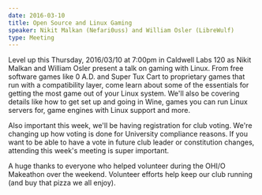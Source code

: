 ```yaml
---
date: 2016-03-10
title: Open Source and Linux Gaming
speaker: Nikit Malkan (Nefari0uss) and William Osler (LibreWulf)
type: Meeting
---
```


Level up this Thursday, 2016/03/10 at 7:00pm in Caldwell Labs 120 as Nikit
Malkan and William Osler present a talk on gaming with Linux. From free software
games like 0 A.D. and Super Tux Cart to proprietary games that run with a
compatibility layer, come learn about some of the essentials for getting the
most game out of your Linux system. We'll also be covering details like how to
get set up and going in Wine, games you can run Linux servers for, game engines
with Linux support and more.

Also important this week, we'll be having registration for club voting. We're
changing up how voting is done for University compliance reasons. If you want to
be able to have a vote in future club leader or constitution changes, attending
this week's meeting is super important.

A huge thanks to everyone who helped volunteer during the OHI/O Makeathon over
the weekend. Volunteer efforts help keep our club running (and buy that pizza we
all enjoy).
